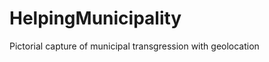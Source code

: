 HelpingMunicipality
===================

Pictorial capture of municipal transgression with geolocation